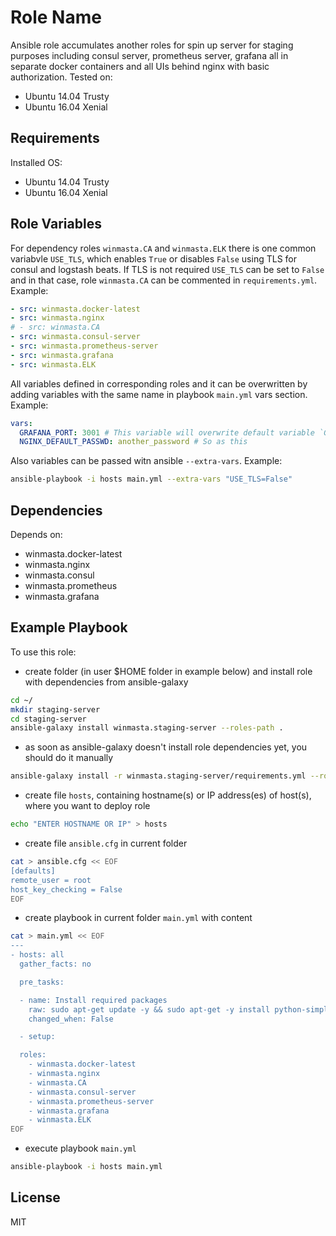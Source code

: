 Role Name
=========

Ansible role accumulates another roles for spin up server for staging purposes including consul server,
prometheus server, grafana all in separate docker containers and all UIs behind nginx with basic authorization.
Tested on:
  - Ubuntu 14.04 Trusty
  - Ubuntu 16.04 Xenial

Requirements
------------

Installed OS:
 - Ubuntu 14.04 Trusty
 - Ubuntu 16.04 Xenial

Role Variables
--------------

For dependency roles `winmasta.CA` and `winmasta.ELK` there is one common variabvle `USE_TLS`, which enables `True`
or disables `False` using TLS for consul and logstash beats. If TLS is not required `USE_TLS` can be set to `False`
and in that case, role `winmasta.CA` can be commented in `requirements.yml`. Example:

```yaml
- src: winmasta.docker-latest
- src: winmasta.nginx
# - src: winmasta.CA
- src: winmasta.consul-server
- src: winmasta.prometheus-server
- src: winmasta.grafana
- src: winmasta.ELK
```

All variables defined in corresponding roles and it can be overwritten by adding variables with the same name in
playbook `main.yml` vars section. Example:

```yaml
vars:
  GRAFANA_PORT: 3001 # This variable will overwrite default variable `GRAFANA_PORT: 3000` in role `winmasta.grafana`
  NGINX_DEFAULT_PASSWD: another_password # So as this
```

Also variables can be passed witn ansible `--extra-vars`. Example:
```bash
ansible-playbook -i hosts main.yml --extra-vars "USE_TLS=False"
```

Dependencies
------------

Depends on:
 - winmasta.docker-latest
 - winmasta.nginx
 - winmasta.consul
 - winmasta.prometheus
 - winmasta.grafana

 Example Playbook
 ----------------

 To use this role:

   - create folder (in user $HOME folder in example below) and install role with dependencies from ansible-galaxy

 ```bash
 cd ~/
 mkdir staging-server
 cd staging-server
 ansible-galaxy install winmasta.staging-server --roles-path .
 ```

   - as soon as ansible-galaxy doesn't install role dependencies yet, you should do it manually

 ```bash
 ansible-galaxy install -r winmasta.staging-server/requirements.yml --roles-path .
 ```

   - create file `hosts`, containing hostname(s) or IP address(es) of host(s), where you want to deploy role

 ```bash
 echo "ENTER HOSTNAME OR IP" > hosts
 ```

   - create file `ansible.cfg` in current folder

 ```bash
 cat > ansible.cfg << EOF
 [defaults]
 remote_user = root
 host_key_checking = False
 EOF
 ```

   - create playbook in current folder `main.yml` with content

 ```bash
 cat > main.yml << EOF
 ---
 - hosts: all
   gather_facts: no

   pre_tasks:

   - name: Install required packages
     raw: sudo apt-get update -y && sudo apt-get -y install python-simplejson python-pip
     changed_when: False

   - setup:

   roles:
     - winmasta.docker-latest
     - winmasta.nginx
     - winmasta.CA
     - winmasta.consul-server
     - winmasta.prometheus-server
     - winmasta.grafana
     - winmasta.ELK
 EOF
 ```

   - execute playbook `main.yml`

 ```bash
 ansible-playbook -i hosts main.yml
 ```


License
-------

MIT
